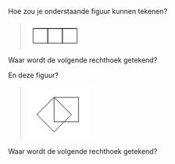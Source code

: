 
Hoe zou je onderstaande figuur kunnen tekenen?

> ![Drie rechthoeken](figs/squares.png)

Waar wordt de volgende rechthoek getekend?

En deze figuur?

> ![Twee rechthoeken](figs/squares2.png)

Waar wordt de volgende rechthoek getekend?